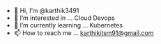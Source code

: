 - 👋 Hi, I’m @karthik3491
- 👀 I’m interested in ... Cloud Devops
- 🌱 I’m currently learning ... Kubernetes
- 📫 How to reach me ... karthikitsm91@gmail.com

<!---
karthik3491/karthik3491 is a ✨ special ✨ repository because its `README.md` (this file) appears on your GitHub profile.
You can click the Preview link to take a look at your changes.
--->
